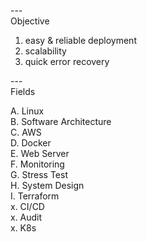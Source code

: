 ---\
Objective


1. easy & reliable deployment
2. scalability
3. quick error recovery


---\
Fields


A. Linux\
B. Software Architecture\
C. AWS\
D. Docker\
E. Web Server\
F. Monitoring\
G. Stress Test\
H. System Design\
I. Terraform\
x. CI/CD\
x. Audit\
x. K8s
